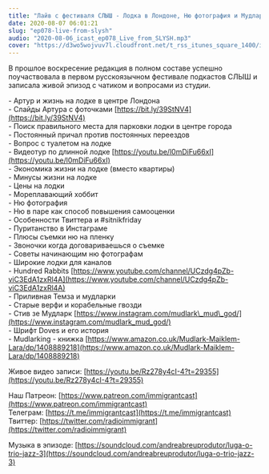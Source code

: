 ```yaml
---
title: "Лайв с фестиваля СЛЫШ - Лодка в Лондоне, Ню фотография и Мудларки - выпуск 78"
date: 2020-08-07 06:01:21
slug: "ep078-live-from-slysh"
audio: "2020-08-06_icast_ep078_Live_from_SLYSH.mp3"
cover: "https://d3wo5wojvuv7l.cloudfront.net/t_rss_itunes_square_1400/images.spreaker.com/original/282e48efff884724dbbc422e14ddbcd9.jpg"
---
```

В прошлое воскресение редакция в полном составе успешно поучаствовала в первом русскоязычном фестивале подкастов СЛЫШ и записала живой эпизод с чатиком и вопросами из студии.  
  
\- Артур и жизнь на лодке в центре Лондона  
\- Слайды Артура с фоточками [https://bit.ly/39StNV4](https://bit.ly/39StNV4)  
\- Поиск правильного места для парковки лодки в центре города  
\- Постоянный причал против постоянных переездов  
\- Вопрос с туалетом на лодке  
\- Видеотур по длинной лодке [https://youtu.be/l0mDiFu66xI](https://youtu.be/l0mDiFu66xI)  
\- Экономика жизни на лодке (вместо квартиры)  
\- Минусы жизни на лодке  
\- Цены на лодки  
\- Мореплавающий хоббит  
\- Ню фотография  
\- Ню в паре как способ повышения самооценки  
\- Особенности Твиттера и #sitnikfriday  
\- Пуританство в Инстаграме  
\- Плюсы съемки ню на пленку  
\- Звоночки когда договариваешься о съемке  
\- Советы начинающим ню фотографам  
\- Широкие лодки для каналов  
\- Hundred Rabbits [https://www.youtube.com/channel/UCzdg4pZb-viC3EdA1zxRl4A](https://www.youtube.com/channel/UCzdg4pZb-viC3EdA1zxRl4A)  
\- Приливная Темза и мудларки  
\- Старые верфи и корабельные гвозди  
\- Стив зе Мудларк [https://www.instagram.com/mudlark\_mud\_god/](https://www.instagram.com/mudlark_mud_god/)  
\- Шрифт Doves и его история  
\- Mudlarking - книжка [https://www.amazon.co.uk/Mudlark-Maiklem-Lara/dp/1408889218](https://www.amazon.co.uk/Mudlark-Maiklem-Lara/dp/1408889218)  
  
Живое видео записи: [https://youtu.be/Rz278y4cI-4?t=29355](https://youtu.be/Rz278y4cI-4?t=29355)  
  
Наш Патреон: [https://www.patreon.com/immigrantcast](https://www.patreon.com/immigrantcast)  
Телеграм: [https://t.me/immigrantcast](https://t.me/immigrantcast)  
Твиттер: [https://twitter.com/radioimmigrant](https://twitter.com/radioimmigrant)  
  
Музыка в эпизоде: [https://soundcloud.com/andreabreuprodutor/luga-o-trio-jazz-3](https://soundcloud.com/andreabreuprodutor/luga-o-trio-jazz-3)
